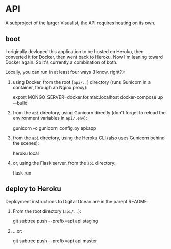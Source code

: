 API
===

A subproject of the larger Visualist, the API requires hosting on its own.

boot
---

I originally devloped this application to be hosted on Heroku, then converted it for Docker, then went back to Heroku.  Now I'm leaning toward Docker again.  So it's currently a combination of both.

Locally, you can run in at least four ways (I know, right?):

1. using Docker, from the root (`api/..`) directory (runs Gunicorn in a container, through an Nginx proxy):

    export MONGO_SERVER=docker.for.mac.localhost
    docker-compose up --build

2. from the `api` directory, using Gunicorn directly (don't forget to reload the environment variables in `api/.env`):

    gunicorn -c gunicorn_config.py api:app

3. from the `api` directory, using the Heroku CLI (also uses Gunicorn behind the scenes):

    heroku local

4. or, using the Flask server, from the `api` directory:

    flask run


deploy to Heroku
---

Deployment instructions to Digital Ocean are in the parent README.

1. From the root directory (`api/..`):

    git subtree push --prefix=api api staging

2. ...or:

    git subtree push --prefix=api api master
